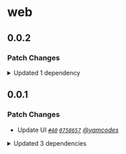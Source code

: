 # web

## 0.0.2

### Patch Changes

<details><summary>Updated 1 dependency</summary>

<small>

[`21f7fb8`](https://github.com/yamcodes/firebase-auth-test/commit/21f7fb8771506848fd0a443f9f5c425c522067ea)

</small>

- `@repo/fat-identity-hono@1.1.1`

</details>

## 0.0.1

### Patch Changes

- Update UI _[`#40`](https://github.com/yamcodes/firebase-auth-test/pull/40) [`0758657`](https://github.com/yamcodes/firebase-auth-test/commit/0758657f117af7f36b4b3a5242d7739f1e30c645) [@yamcodes](https://github.com/yamcodes)_

<details><summary>Updated 3 dependencies</summary>

<small>

[`ddd5e5d`](https://github.com/yamcodes/firebase-auth-test/commit/ddd5e5dc25b6710e6c6066c3d61208f03bb7e14c) [`8fb96a5`](https://github.com/yamcodes/firebase-auth-test/commit/8fb96a5dcfd79ac81bb62da9a72112b2d263bf5a) [`9fa82dd`](https://github.com/yamcodes/firebase-auth-test/commit/9fa82dd642182e8fc51984d98bbbf29cc1cbf565)

</small>

- `@repo/fat-ui@0.0.1`
- `@repo/fat-identity@1.0.1`
- `@repo/fat-identity-hono@1.1.0`

</details>
